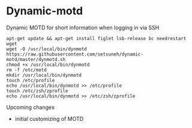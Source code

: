 # Dynamic-motd
Dynamic MOTD for short information when logging in via SSH

~~~
apt-get update && apt-get install figlet lsb-release bc needrestart wget
wget -O /usr/local/bin/dynmotd https://raw.githubusercontent.com/setsuneh/dynamic-motd/master/dynmotd.sh
chmod +x /usr/local/bin/dynmotd
rm -f /etc/motd
mkdir /usr/local/bin/dynmotd
touch /etc/profile
echo /usr/local/bin/dynmotd >> /etc/profile
touch /etc/zsh/zprofile
echo /usr/local/bin/dynmotd >> /etc/zsh/zprofile
~~~

Upcoming changes
- initial customizing of MOTD
